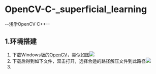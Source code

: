 # OpenCV-C-_superficial_learning
--浅学OpenCV C++--
## 1.环境搭建
1. 下载Windows版的[OpenCV](https://opencv.org/releases/)，类似如图![](https://github.com/heng-jack/OpenCV-Cpp_superficial_learning/blob/main/image.png)
2. 下载后得到如下文件，双击打开，选择合适的路径解压文件到此路径![](https://github.com/heng-jack/OpenCV-Cpp_superficial_learning/blob/main/img1.png)
3. 
